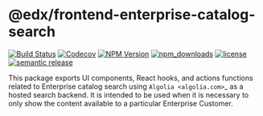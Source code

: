 @edx/frontend-enterprise-catalog-search
==============

[![Build Status](https://github.com/edx/frontend-enterprise/actions/workflows/release.yml/badge.svg)](https://travis-ci.com/edx/frontend-enterprise)
[![Codecov](https://img.shields.io/codecov/c/github/edx/frontend-enterprise)](https://codecov.io/gh/edx/frontend-enterprise)
[![NPM Version](https://img.shields.io/npm/v/@edx/frontend-enterprise-catalog-search.svg)](https://www.npmjs.com/package/@edx/frontend-enterprise-catalog-search)
[![npm_downloads](https://img.shields.io/npm/dt/@edx/frontend-enterprise-catalog-search.svg)](https://www.npmjs.com/package/@edx/frontend-enterprise-catalog-search)
[![license](https://img.shields.io/npm/l/@edx/frontend-enterprise-catalog-search.svg)](https://www.npmjs.com/package/@edx/frontend-enterprise-catalog-search)
[![semantic release](https://img.shields.io/badge/%20%20%F0%9F%93%A6%F0%9F%9A%80-semantic--release-e10079.svg)](https://github.com/semantic-release/semantic-release)

This package exports UI components, React hooks, and actions functions related to Enterprise catalog search using `Algolia <algolia.com>`_ as a hosted search backend. It is intended to be used when it is necessary to only show the content available to a particular Enterprise Customer.

